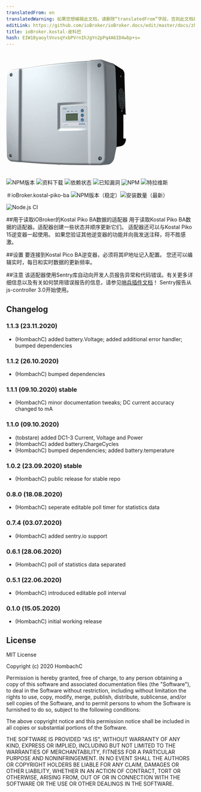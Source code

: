 ```yaml
---
translatedFrom: en
translatedWarning: 如果您想编辑此文档，请删除“translatedFrom”字段，否则此文档将再次自动翻译
editLink: https://github.com/ioBroker/ioBroker.docs/edit/master/docs/zh-cn/adapterref/iobroker.kostal-piko-ba/README.md
title: ioBroker.kostal-皮科巴
hash: EIW18yaoylVnvsqYxbPVrnIhJgYn2pPq4A6ID4wbp+s=
---
```

![商标](../../../en/adapterref/iobroker.kostal-piko-ba/admin/picoba.png)

![NPM版本](http://img.shields.io/npm/v/iobroker.kostal-piko-ba.svg)
![资料下载](https://img.shields.io/npm/dm/iobroker.kostal-piko-ba.svg)
![依赖状态](https://img.shields.io/david/hombach/ioBroker.kostal-piko-ba.svg)
![已知漏洞](https://snyk.io/test/github/hombach/ioBroker.kostal-piko-ba/badge.svg)
![NPM](https://nodei.co/npm/iobroker.kostal-piko-ba.png?downloads=true)
![特拉维斯](http://img.shields.io/travis/hombach/ioBroker.kostal-piko-ba/master.svg)

＃ioBroker.kostal-piko-ba
![NPM版本（稳定）](http://ioBroker.live/badges/kostal-piko-ba-stable.svg)![安装数量（最新）](http://ioBroker.live/badges/kostal-piko-ba-installed.svg)

![Node.js CI](https://github.com/hombach/ioBroker.kostal-piko-ba/workflows/Node.js%20CI/badge.svg)

##用于读取iOBroker的Kostal Piko BA数据的适配器
用于读取Kostal Piko BA数据的适配器。适配器创建一些状态并顺序更新它们。
适配器还可以与Kostal Piko 15逆变器一起使用。
如果您验证其他逆变器的功能并向我发送注释，将不胜感激。

##设置
要连接到Kostal Pico BA逆变器，必须将其IP地址记入配置。
您还可以编辑实时，每日和实时数据的更新频率。

##注意
该适配器使用Sentry库自动向开发人员报告异常和代码错误。有关更多详细信息以及有关如何禁用错误报告的信息，请参见[哨兵插件文档](https://github.com/ioBroker/plugin-sentry#plugin-sentry)！ Sentry报告从js-controller 3.0开始使用。

## Changelog

### 1.1.3 (23.11.2020)
* (HombachC) added battery.Voltage; added additional error handler; bumped dependencies

### 1.1.2 (26.10.2020)
* (HombachC) bumped dependencies

### 1.1.1 (09.10.2020) stable
* (HombachC) minor documentation tweaks; DC current accuracy changed to mA

### 1.1.0 (09.10.2020)
* (tobstare) added DC1-3 Current, Voltage and Power
* (HombachC) added battery.ChargeCycles
* (HombachC) bumped dependencies; added battery.temperature

### 1.0.2 (23.09.2020) stable
* (HombachC) public release for stable repo

### 0.8.0 (18.08.2020)
* (HombachC) seperate editable poll timer for statistics data

### 0.7.4 (03.07.2020)
* (HombachC) added sentry.io support

### 0.6.1 (28.06.2020)
* (HombachC) poll of statistics data separated

### 0.5.1 (22.06.2020)
* (HombachC) introduced editable poll interval 

### 0.1.0 (15.05.2020)
* (HombachC) initial working release

## License
MIT License

Copyright (c) 2020 HombachC

Permission is hereby granted, free of charge, to any person obtaining a copy
of this software and associated documentation files (the "Software"), to deal
in the Software without restriction, including without limitation the rights
to use, copy, modify, merge, publish, distribute, sublicense, and/or sell
copies of the Software, and to permit persons to whom the Software is
furnished to do so, subject to the following conditions:

The above copyright notice and this permission notice shall be included in all
copies or substantial portions of the Software.

THE SOFTWARE IS PROVIDED "AS IS", WITHOUT WARRANTY OF ANY KIND, EXPRESS OR
IMPLIED, INCLUDING BUT NOT LIMITED TO THE WARRANTIES OF MERCHANTABILITY,
FITNESS FOR A PARTICULAR PURPOSE AND NONINFRINGEMENT. IN NO EVENT SHALL THE
AUTHORS OR COPYRIGHT HOLDERS BE LIABLE FOR ANY CLAIM, DAMAGES OR OTHER
LIABILITY, WHETHER IN AN ACTION OF CONTRACT, TORT OR OTHERWISE, ARISING FROM,
OUT OF OR IN CONNECTION WITH THE SOFTWARE OR THE USE OR OTHER DEALINGS IN THE
SOFTWARE.